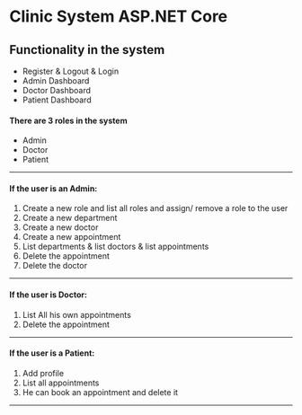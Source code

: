 # Clinic System ASP.NET Core
## Functionality in the system
- Register & Logout & Login
- Admin Dashboard 
- Doctor Dashboard
- Patient Dashboard

#### There are 3 roles in the system 
- Admin 
- Doctor
- Patient
_______________________
#### If the user is an Admin:
1. Create a new role and list all roles and assign/ remove a role to the user
2. Create a new department
3. Create a new doctor
4. Create a new appointment
5. List departments & list doctors & list appointments
6. Delete the appointment
7. Delete the doctor

_______________________
#### If the user is Doctor:
1. List All his own appointments 
2.  Delete the appointment

_______________________
#### If the user is a Patient:
1. Add profile
2. List all appointments 
3. He can book an appointment and delete it

_________________________________________


